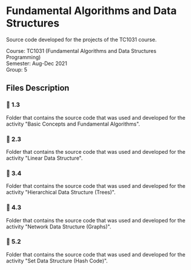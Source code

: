 # Fundamental Algorithms and Data Structures

Source code developed for the projects of the TC1031 course.

Course: TC1031 (Fundamental Algorithms and Data Structures Programming)
<br>
Semester: Aug-Dec 2021
<br>
Group: 5

## Files Description

### 📁 1.3

Folder that contains the source code that was used and developed for the activity "Basic Concepts and Fundamental Algorithms".

### 📁 2.3

Folder that contains the source code that was used and developed for the activity "Linear Data Structure".

### 📁 3.4

Folder that contains the source code that was used and developed for the activity "Hierarchical Data Structure (Trees)".

### 📁 4.3

Folder that contains the source code that was used and developed for the activity "Network Data Structure (Graphs)".

### 📁 5.2

Folder that contains the source code that was used and developed for the activity "Set Data Structure (Hash Code)".
